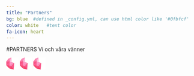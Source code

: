 ```yaml
---
title: "Partners"
bg: blue  #defined in _config.yml, can use html color like '#0fbfcf'
color: white   #text color
fa-icon: heart
---
```


#PARTNERS
Vi och våra vänner

![logo1](img/smartnkpng_favicon-01.png)
![logo1](img/smartnkpng_favicon-01.png)
![logo1](img/smartnkpng_favicon-01.png)
